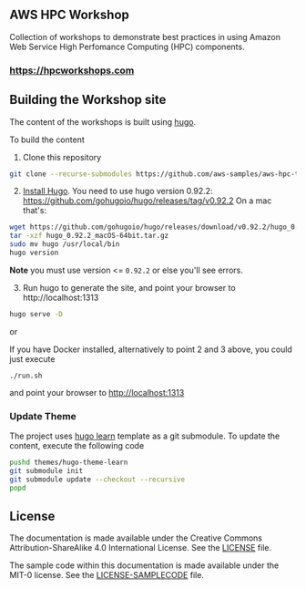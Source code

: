 ## AWS HPC Workshop


Collection of workshops to demonstrate best practices in using Amazon Web Service High Perfomance Computing (HPC) components.

### https://hpcworkshops.com

## Building the Workshop site

The content of the workshops is built using [hugo](https://gohugo.io/).

To build the content
1. Clone this repository
```bash
git clone --recurse-submodules https://github.com/aws-samples/aws-hpc-tutorials.git
```
2. [Install Hugo](https://gohugo.io/getting-started/installing/). You need to use hugo version 0.92.2: https://github.com/gohugoio/hugo/releases/tag/v0.92.2 On a mac that's:
```bash
wget https://github.com/gohugoio/hugo/releases/download/v0.92.2/hugo_0.92.2_macOS-64bit.tar.gz
tar -xzf hugo_0.92.2_macOS-64bit.tar.gz
sudo mv hugo /usr/local/bin
hugo version
```
**Note** you must use version <= `0.92.2` or else you'll see errors.

3. Run hugo to generate the site, and point your browser to http://localhost:1313
```bash
hugo serve -D
```
or

If you have Docker installed, alternatively to point 2 and 3 above, you could just execute

```
./run.sh
```

and point your browser to [http://localhost:1313](http://localhost:1313)

### Update Theme

The project uses [hugo learn](https://github.com/matcornic/hugo-theme-learn/) template as a git submodule. To update the content, execute the following code
```bash
pushd themes/hugo-theme-learn
git submodule init
git submodule update --checkout --recursive
popd
```

## License

The documentation is made available under the Creative Commons Attribution-ShareAlike 4.0 International License. See the [LICENSE](LICENSE) file.

The sample code within this documentation is made available under the MIT-0 license. See the [LICENSE-SAMPLECODE](LICENSE-SAMPLECODE) file.
